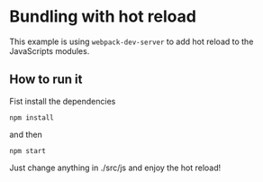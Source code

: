 # Bundling with hot reload

This example is using ```webpack-dev-server``` to add hot reload to the JavaScripts modules.

## How to run it

Fist install the dependencies

```
npm install
```

and then

```
npm start
```

Just change anything in ./src/js and enjoy the hot reload!
